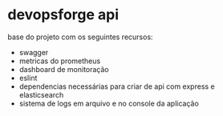 # devopsforge api

base do projeto com os seguintes recursos:

- swagger
- metricas do prometheus
- dashboard de monitoração
- eslint
- dependencias necessárias para criar de api com express e elasticsearch
- sistema de logs em arquivo e no console da aplicação
